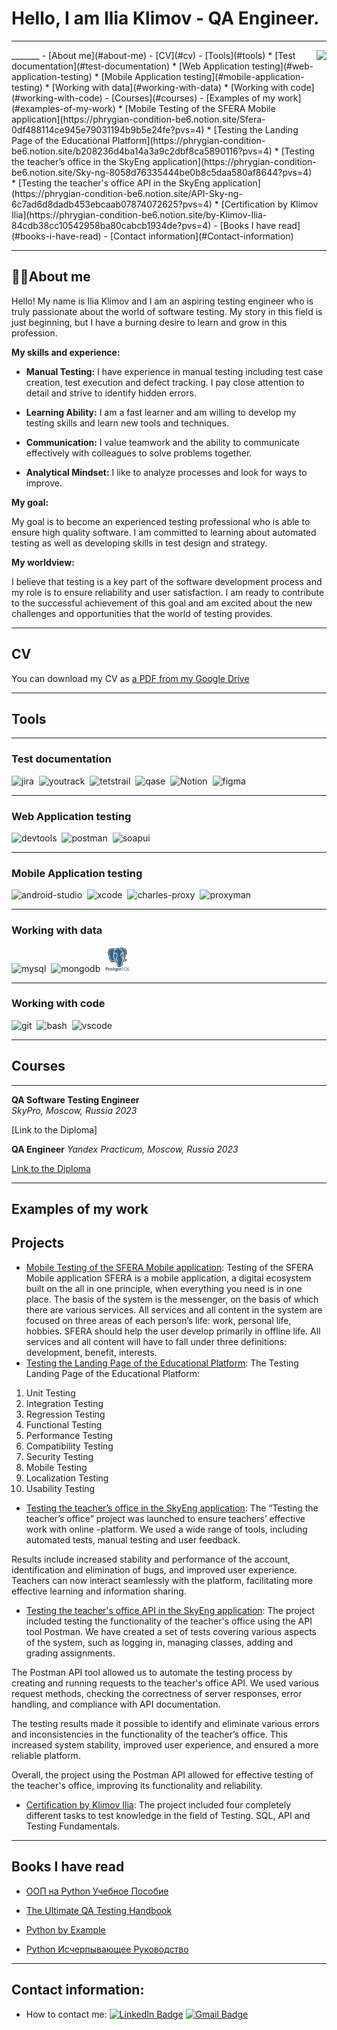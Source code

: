 
# Hello, I am Ilia Klimov - QA Engineer. 
_______
<img align="right" src="https://media.giphy.com/media/v1.Y2lkPTc5MGI3NjExZjQ2MzgxOGw1djM4Mm5pZGZsd3hjZnJ4bnIybjV5eG04enR1eWM5MiZlcD12MV9pbnRlcm5hbF9naWZfYnlfaWQmY3Q9Zw/qgQUggAC3Pfv687qPC/giphy.gif" height="200">
_______
- [About me](#about-me)
- [CV](#cv)
- [Tools](#tools)
  * [Test documentation](#test-documentation)
  * [Web Application testing](#web-application-testing)
  * [Mobile Application testing](#mobile-application-testing)
  * [Working with data](#working-with-data)
  * [Working with code](#working-with-code)
- [Courses](#courses)
- [Examples of my work](#examples-of-my-work)
* [Mobile Testing of the SFERA Mobile application](https://phrygian-condition-be6.notion.site/Sfera-0df488114ce945e79031194b9b5e24fe?pvs=4)
* [Testing the Landing Page of the Educational Platform](https://phrygian-condition-be6.notion.site/b208236d4ba14a3a9c2dbf8ca5890116?pvs=4) 
* [Testing the teacher’s office in the SkyЕng application](https://phrygian-condition-be6.notion.site/Sky-ng-8058d76335444be0b8c5daa580af8644?pvs=4)
* [Testing the teacher's office API in the SkyЕng application](https://phrygian-condition-be6.notion.site/API-Sky-ng-6c7ad6d8dadb453ebcaab07874072625?pvs=4)
* [Certification by Klimov Ilia](https://phrygian-condition-be6.notion.site/by-Klimov-Ilia-84cdb38cc10542958ba80cabcb1934de?pvs=4)
- [Books I have read](#books-i-have-read)
- [Contact information](#Contact-information) 

_______

## 👨‍💻About me

  Hello! My name is Ilia Klimov and I am an aspiring testing engineer who is truly passionate about the world of software testing. My story in this field is just beginning, but I have a burning desire to learn and grow in this profession.

**My skills and experience:**

- **Manual Testing:** I have experience in manual testing including test case creation, test execution and defect tracking. I pay close attention to detail and strive to identify hidden errors.

- **Learning Ability:** I am a fast learner and am willing to develop my testing skills and learn new tools and techniques.

- **Communication:** I value teamwork and the ability to communicate effectively with colleagues to solve problems together.

- **Analytical Mindset:** I like to analyze processes and look for ways to improve.

**My goal:**

My goal is to become an experienced testing professional who is able to ensure high quality software. I am committed to learning about automated testing as well as developing skills in test design and strategy.

**My worldview:**

I believe that testing is a key part of the software development process and my role is to ensure reliability and user satisfaction. I am ready to contribute to the successful achievement of this goal and am excited about the new challenges and opportunities that the world of testing provides. 

_______

## CV

You can download my CV as [a PDF from my Google Drive](https://drive.google.com/file/d/1Hx-9FRCM1qfSAhf9UX47ICOUVLyfMs29/view?usp=sharing) 

_______

## Tools

_______

### Test documentation

<div>
  <img src="https://cdn.jsdelivr.net/gh/devicons/devicon/icons/jira/jira-original.svg" title="jira" alt="jira" width="40" height="40"/>&nbsp
  <img src="https://upload.wikimedia.org/wikipedia/commons/thumb/8/8d/YouTrack_Icon.svg/1024px-YouTrack_Icon.svg.png?20200803082248" title="youtrack" alt="youtrack" width="40" height="40"/>&nbsp
  <img src="https://codahosted.io/packs/21236/unversioned/assets/LOGO/ba1091c59bab89cd2fd0f289622731fe16113d7b00905abe64759c313a4b73b76c1b0426076ed76cb74752234c734131df46992d5b8b48fc13e264240e4f7119f736cfeb64df36ded54b5cbf6198b9cadedf18dd0cac5c7dbcd16e6336c29363cd1292ba" title="testrail" alt="tetstrail" width="40" height="40"/>&nbsp
  <img src="https://luna1.co/eb0187.png" title="qase" alt="qase" width="40" height="40"/>&nbsp
  <img src="https://upload.wikimedia.org/wikipedia/commons/e/e9/Notion-logo.svg" title="Notion" alt="Notion" width="40" height="40"/>&nbsp;
  <img src="https://cdn.jsdelivr.net/gh/devicons/devicon/icons/figma/figma-original.svg" title="figma" alt="figma" width="40" height="40"/>&nbsp
</div>

_______

### Web Application testing
<div>
  <img src="https://d33wubrfki0l68.cloudfront.net/38b5c953a4667366685d55db55d057c86db1fc54/a0fdc/static/acae6b24d940347661ca901ea07f47c1/chrome-dev-logo-icon.png" title="devtools" alt="devtools" width="40" height="40"/>&nbsp
  <img src="https://seeklogo.com/images/P/postman-logo-0087CA0D15-seeklogo.com.png" title="postman" alt="postman" width="40" height="40"/>&nbsp
  <img src="https://static0.smartbear.co/smartbearbrand/media/images/home/soapui-icon.svg" title="soapui" alt="soapui" width="40" height="40"/>&nbsp
</div>

_______

### Mobile Application testing

<div>
  <img src="https://cdn.jsdelivr.net/gh/devicons/devicon/icons/androidstudio/androidstudio-original.svg" title="android-studio" alt="android-studio" width="40" height="40"/>&nbsp
  <img src="https://cdn.jsdelivr.net/gh/devicons/devicon/icons/xcode/xcode-original.svg" title="xcode" alt="xcode" width="40" height="40"/>&nbsp
  <img src="https://cdn.icon-icons.com/icons2/3053/PNG/512/charles_proxy_macos_bigsur_icon_190302.png" title="charles-proxy" alt="charles-proxy" width="40" height="40"/>&nbsp
  <img src="https://pbs.twimg.com/profile_images/1589614420766126080/slAIVDtr_400x400.jpg" title="proxyman" alt="proxyman" width="40" height="40"/>&nbsp
</div>

_______

### Working with data

<div>
  <img src="https://cdn.jsdelivr.net/gh/devicons/devicon/icons/mysql/mysql-original.svg" title="mysql" alt="mysql" width="40" height="40"/>&nbsp
  <img src="https://cdn.jsdelivr.net/gh/devicons/devicon/icons/mongodb/mongodb-original.svg" title="mongodb" alt="mongodb" width="40" height="40"/>&nbsp
  <img src="https://github.com/devicons/devicon/blob/master/icons/postgresql/postgresql-original-wordmark.svg" title="postgresql" alt="postgresql" width="40" height="40"/>&nbsp;
</div>

_______

### Working with code

<div>
  <img src="https://cdn.jsdelivr.net/gh/devicons/devicon/icons/git/git-original.svg" title="git" alt="git" width="40" height="40"/>&nbsp
  <img src="https://upload.wikimedia.org/wikipedia/commons/thumb/4/4b/Bash_Logo_Colored.svg/1024px-Bash_Logo_Colored.svg.png?20180723054350" title="bash" alt="bash" width="40" height="40"/>&nbsp
  <img src="https://cdn.jsdelivr.net/gh/devicons/devicon/icons/vscode/vscode-original.svg" title="vscode" alt="vscode" width="40" height="40"/>&nbsp
  
</div>

_______


## Courses

_______

__QA Software Testing Engineer__  
*SkyPro, Moscow, Russia 2023*  

[Link to the Diploma]


__QA Engineer__
*Yandex Practicum, Moscow, Russia 2023*

[Link to the Diploma](https://drive.google.com/file/d/10N5MKSP-K_5IeKsgDkWmwopJ6JK5m3zn/view?usp=drivesdk) 

_______

## Examples of my work

## Projects

- [Mobile Testing of the SFERA Mobile application](https://phrygian-condition-be6.notion.site/Sfera-0df488114ce945e79031194b9b5e24fe?pvs=4):
Testing of the SFERA Mobile application SFERA is a mobile application, a digital ecosystem built on the all in one principle, when everything you need is in one place. The basis of the system is the messenger, on the basis of which there are various services. All services and all content in the system are focused on three areas of each person’s life: work, personal life, hobbies. SFERA should help the user develop primarily in offline life. All services and all content will have to fall under three definitions: development, benefit, interests.
- [Testing the Landing Page of the Educational Platform](https://phrygian-condition-be6.notion.site/b208236d4ba14a3a9c2dbf8ca5890116?pvs=4): The Testing Landing Page of the Educational Platform: 
1. Unit Testing
2. Integration Testing
3. Regression Testing
4. Functional Testing
5. Performance Testing
6. Compatibility Testing
7. Security Testing
8. Mobile Testing
9. Localization Testing
10. Usability Testing
- [Testing the teacher’s office in the SkyЕng application](https://phrygian-condition-be6.notion.site/Sky-ng-8058d76335444be0b8c5daa580af8644?pvs=4): The “Testing the teacher’s office” project was launched to ensure teachers’ effective work with online -platform. We used a wide range of tools, including automated tests, manual testing and user feedback.

Results include increased stability and performance of the account, identification and elimination of bugs, and improved user experience. Teachers can now interact seamlessly with the platform, facilitating more effective learning and information sharing.
- [Testing the teacher's office API in the SkyЕng application](https://phrygian-condition-be6.notion.site/API-Sky-ng-6c7ad6d8dadb453ebcaab07874072625?pvs=4): The project included testing the functionality of the teacher's office using the API tool Postman. We have created a set of tests covering various aspects of the system, such as logging in, managing classes, adding and grading assignments.

The Postman API tool allowed us to automate the testing process by creating and running requests to the teacher's office API. We used various request methods, checking the correctness of server responses, error handling, and compliance with API documentation.

The testing results made it possible to identify and eliminate various errors and inconsistencies in the functionality of the teacher’s office. This increased system stability, improved user experience, and ensured a more reliable platform.

Overall, the project using the Postman API allowed for effective testing of the teacher's office, improving its functionality and reliability.
- [Certification by Klimov Ilia](https://phrygian-condition-be6.notion.site/by-Klimov-Ilia-84cdb38cc10542958ba80cabcb1934de?pvs=4): The project included four completely different tasks to test knowledge in the field of Testing. SQL, API and Testing Fundamentals. 

_______

  ## Books I have read

 - [ООП на Python Учебное Пособие](https://drive.google.com/file/d/1Ylu5ocLmjXORWros6M8DXhvujQuJmHvY/view?usp=sharing)

 - [The Ultimate QA Testing Handbook](https://drive.google.com/file/d/1HfVMc8EGsjOQbjcuBd0EkCpFtR2UhyJb/view?usp=sharing)

 - [Python by Example](https://drive.google.com/file/d/1HRjyimNs6CzkUSdGdhyWPezCYMeERqqy/view?usp=sharing)

 - [Python Исчерпывающее Руководство](https://drive.google.com/file/d/1HTOaHaPuv634YoTyIiVoBFufgXbcSJBm/view?usp=sharing)

_______

## Contact information:
- How to contact me: [![LinkedIn Badge](https://img.shields.io/badge/-@ilia8klimov-blue?style=flat&logo=LinkedIn&logoColor=white)](https://www.linkedin.com/in/ilia8klimov/) [![Gmail Badge](https://img.shields.io/badge/-Gmail-red?style=flat&logo=Gmail&logoColor=white)](Klimov888ily@gmail.com)






